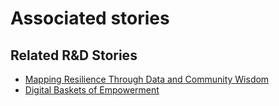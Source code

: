 # Associated stories

<!-- !!DO NOT REMOVE!! start autogenerated hyperlinks -->
## Related R&D Stories
- [Mapping Resilience Through Data and Community Wisdom](/RnD-Archive/stories/?doc=Explorers_SOM)
- [Digital Baskets of Empowerment](/RnD-Archive/stories/?doc=Explorers_SLV)
<!-- !!DO NOT REMOVE!! end autogenerated hyperlinks -->